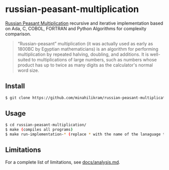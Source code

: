 # russian-peasant-multiplication

[Russian Peasant Multiplication](http://mathworld.wolfram.com/RussianMultiplication.html) recursive and iterative implementation based on Ada, C, COBOL, FORTRAN and Python Algorithms for complexity comparison.

> “Russian-peasant” multiplication (it was actually used as early as 1800BC by Egyptian
mathematicians) is an algorithm for performing multiplication by repeated halving, doubling, and
additions. It is well-suited to multiplications of large numbers, such as numbers whose product
has up to twice as many digits as the calculator's normal word size.

## Install

```sh
$ git clone https://github.com/minahilikram/russian-peasant-multiplication
```

## Usage

```sh
$ cd russian-peasant-multiplication/
$ make (compiles all programs)
$ make run-implementation-* (replace * with the name of the lanaguage to run)
```

## Limitations

For a complete list of limitations, see [docs/analysis.md](https://github.com/minahilikram/russian-peasant-multiplication/blob/master/docs/analysis.md).
